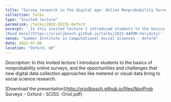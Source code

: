 ```yaml
---
title: "Survey research in the digital age: Online Nonprobability Surveys and Post-Stratification"
collection: talks
type: "Invited lecture"
permalink: /talks/2022-SICSS-Oxford
excerpt: '_In this invited lecture I introduced students to the basics of nonprobability online surveys, and the opportunities and challenges that new data collection approaches bring to social science research_ 
[Read more](https://orioljbosch.github.io/talks/2022-AAPOR-Validity)'
venue: "Summer Institute in Computational Social Sciences - Oxford"
date: 2022-07-08
location: "Oxford, UK"
---
```


_Description_: In this invited lecture I introduce students to the basics of nonprobability online surveys, and the opportunities and challenges that new digital data collection approaches like metered or visual data bring to social science research.



[Download the presentation](http://orioljbosch.github.io/files/NonProb Surveys - Oxford - SCISS -Oriol.pdf)


